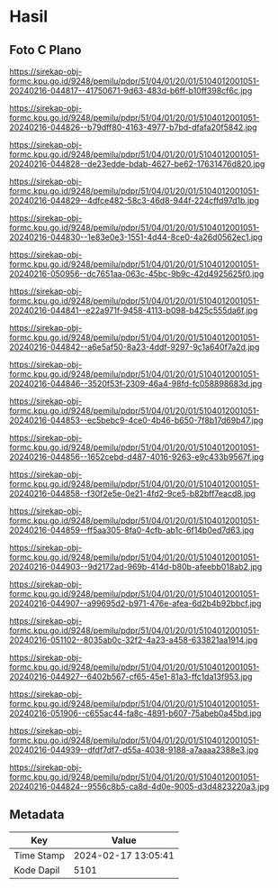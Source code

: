 # Hasil

## Foto C Plano

https://sirekap-obj-formc.kpu.go.id/9248/pemilu/pdpr/51/04/01/20/01/5104012001051-20240216-044817--41750671-9d63-483d-b6ff-b10ff398cf6c.jpg

https://sirekap-obj-formc.kpu.go.id/9248/pemilu/pdpr/51/04/01/20/01/5104012001051-20240216-044826--b79dff80-4163-4977-b7bd-dfafa20f5842.jpg

https://sirekap-obj-formc.kpu.go.id/9248/pemilu/pdpr/51/04/01/20/01/5104012001051-20240216-044828--de23edde-bdab-4627-be62-17631476d820.jpg

https://sirekap-obj-formc.kpu.go.id/9248/pemilu/pdpr/51/04/01/20/01/5104012001051-20240216-044829--4dfce482-58c3-46d8-944f-224cffd97d1b.jpg

https://sirekap-obj-formc.kpu.go.id/9248/pemilu/pdpr/51/04/01/20/01/5104012001051-20240216-044830--1e83e0e3-1551-4d44-8ce0-4a26d0562ec1.jpg

https://sirekap-obj-formc.kpu.go.id/9248/pemilu/pdpr/51/04/01/20/01/5104012001051-20240216-050956--dc7651aa-063c-45bc-9b9c-42d4925625f0.jpg

https://sirekap-obj-formc.kpu.go.id/9248/pemilu/pdpr/51/04/01/20/01/5104012001051-20240216-044841--e22a971f-9458-4113-b098-b425c555da6f.jpg

https://sirekap-obj-formc.kpu.go.id/9248/pemilu/pdpr/51/04/01/20/01/5104012001051-20240216-044842--a6e5af50-8a23-4ddf-9297-9c1a640f7a2d.jpg

https://sirekap-obj-formc.kpu.go.id/9248/pemilu/pdpr/51/04/01/20/01/5104012001051-20240216-044846--3520f53f-2309-46a4-98fd-fc058898683d.jpg

https://sirekap-obj-formc.kpu.go.id/9248/pemilu/pdpr/51/04/01/20/01/5104012001051-20240216-044853--ec5bebc9-4ce0-4b46-b650-7f8b17d69b47.jpg

https://sirekap-obj-formc.kpu.go.id/9248/pemilu/pdpr/51/04/01/20/01/5104012001051-20240216-044856--1652cebd-d487-4016-9263-e9c433b9567f.jpg

https://sirekap-obj-formc.kpu.go.id/9248/pemilu/pdpr/51/04/01/20/01/5104012001051-20240216-044858--f30f2e5e-0e21-4fd2-9ce5-b82bff7eacd8.jpg

https://sirekap-obj-formc.kpu.go.id/9248/pemilu/pdpr/51/04/01/20/01/5104012001051-20240216-044859--ff5aa305-8fa0-4cfb-ab1c-6f14b0ed7d63.jpg

https://sirekap-obj-formc.kpu.go.id/9248/pemilu/pdpr/51/04/01/20/01/5104012001051-20240216-044903--9d2172ad-969b-414d-b80b-afeebb018ab2.jpg

https://sirekap-obj-formc.kpu.go.id/9248/pemilu/pdpr/51/04/01/20/01/5104012001051-20240216-044907--a99695d2-b971-476e-afea-6d2b4b92bbcf.jpg

https://sirekap-obj-formc.kpu.go.id/9248/pemilu/pdpr/51/04/01/20/01/5104012001051-20240216-051102--8035ab0c-32f2-4a23-a458-633821aa1914.jpg

https://sirekap-obj-formc.kpu.go.id/9248/pemilu/pdpr/51/04/01/20/01/5104012001051-20240216-044927--6402b567-cf65-45e1-81a3-ffc1da13f953.jpg

https://sirekap-obj-formc.kpu.go.id/9248/pemilu/pdpr/51/04/01/20/01/5104012001051-20240216-051906--c655ac44-fa8c-4891-b607-75abeb0a45bd.jpg

https://sirekap-obj-formc.kpu.go.id/9248/pemilu/pdpr/51/04/01/20/01/5104012001051-20240216-044939--dfdf7df7-d55a-4038-9188-a7aaaa2388e3.jpg

https://sirekap-obj-formc.kpu.go.id/9248/pemilu/pdpr/51/04/01/20/01/5104012001051-20240216-044824--9556c8b5-ca8d-4d0e-9005-d3d4823220a3.jpg


## Metadata

| Key        | Value               |
| ---------- | ------------------- |
| Time Stamp | 2024-02-17 13:05:41 |
| Kode Dapil | 5101                |



